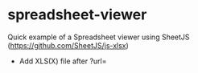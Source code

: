# spreadsheet-viewer

Quick example of a Spreadsheet viewer using SheetJS (https://github.com/SheetJS/js-xlsx)

* Add XLS(X) file after ?url=